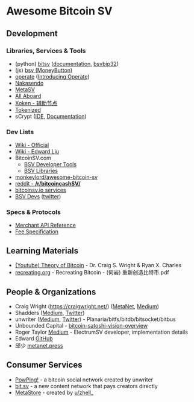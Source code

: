 
# Awesome Bitcoin SV

## Development

### Libraries, Services & Tools

- (python) [bitsv](https://github.com/AustEcon/bitsv) ([documentation](https://austecon.github.io/bitsv/), [bsvbip32](https://github.com/AustEcon/bsvbip32))
- (js) [bsv (MoneyButton)](https://docs.moneybutton.com/docs/bsv-overview.html) 
- [operate](https://www.operatebsv.org/) ([Introducing Operate](https://www.operatebsv.org/blog/introducing-operate/))
- [Nakasendo](https://nakasendoproject.org/) 
- [MetaSV](https://metasv.com/)
- [All Aboard](https://allaboardbitcoin.com/) 
- [Xoken - 辅助节点](https://www.xoken.org/)
- [Tokenized](https://tokenized.com/)
- sCrypt ([IDE](http://scrypt.studio/), [Documentation](https://scryptdoc.readthedocs.io/en/latest/))

### Dev Lists

- [Wiki - Official](https://wiki.bitcoinsv.io/index.php/Main_Page)
- [Wiki - Edward Liu](https://wiki.bsv.info/)
- BitcoinSV.com
    + [BSV Developer Tools](https://bitcoinsv.com/en/build-on-bsv/bsv-developer-tools)
    + [BSV Libraries](https://bitcoinsv.com/en/build-on-bsv/library)
- [monkeylord/awesome-bitcoin-sv](https://github.com/monkeylord/awesome-bitcoin-sv)
- [reddit - **/r/bitcoincashSV/**](https://www.reddit.com/r/bitcoincashSV/)
- [bitcoinsv.io services](https://bitcoinsv.io/services/)
- [BSV Devs](https://www.bsvdevs.com/) ([twitter](https://twitter.com/BsvDevs))

### Specs & Protocols

- [Merchant API Reference](https://bitcoin-sv.github.io/merchantapi-reference/)
- [Fee Specification](https://github.com/bitcoin-sv-specs/brfc-misc/tree/master/feespec)


## Learning Materials

- [(Youtube) Theory of Bitcoin](https://www.youtube.com/watch?v=zmLfZ599oAY&list=PLOqZWfHm-gzALWIEoMxLpBkQvLH2HdLbh) - Dr. Craig S. Wright & Ryan X. Charles
- [recreating.org](http://recreating.org/) - Recreating Bitcoin - (何岩) 重新创造比特币.pdf


## People & Organizations

- Craig Wright (https://craigwright.net/) ([MetaNet](https://metanet.icu/), [Medium](https://medium.com/@craig_10243))
- Shadders ([Medium](https://medium.com/@shadders333), [Twitter](https://twitter.com/shadders333))
- unwriter ([Medium](https://medium.com/@_unwriter), [Twitter](https://twitter.com/_unwriter)) - Planaria/bitfs/bitdb/bitsocket/bitbus
- Unbounded Capital - [bitcoin-satoshi-vision-overview](https://unboundedcapital.com/bitcoin-satoshi-vision-overview)
- Roger Taylor [Medium](https://medium.com/@roger.taylor) - ElectrumSV developer, implementation details
- Edward [GitHub](https://github.com/corper)
- 邱少 [metanet.press](https://metanet.press/)


## Consumer Services

- [PowPing!](https://powping.com/) - a bitcoin social network created by unwriter
- [bit.sv](https://bit.sv/) - a new content network that pays creators directly
- [MetaStore](https://metastore.app/apps?sort=hot) - created by [u/zhell_](https://www.reddit.com/user/zhell_/)



